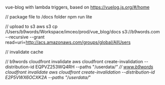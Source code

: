 vue-blog with lambda triggers,
based on https://vuelog.js.org/#/home

// package file to /docs folder
npm run lite

// upload to s3
aws s3 cp /Users/b9words/Workspace/imceo/prod/vue_blog/docs s3://b9words.com --recursive --grant read=uri=http://acs.amazonaws.com/groups/global/AllUsers

// invalidate cache

// b9words cloudfront invalidate
aws cloudfront create-invalidation --distribution-id EQPVZ253WQ4RH --paths "/userdata/*"
// www.b9words cloudfront invalidate
aws cloudfront create-invalidation --distribution-id E2P5VWX6OCXK2A --paths "/userdata/*"